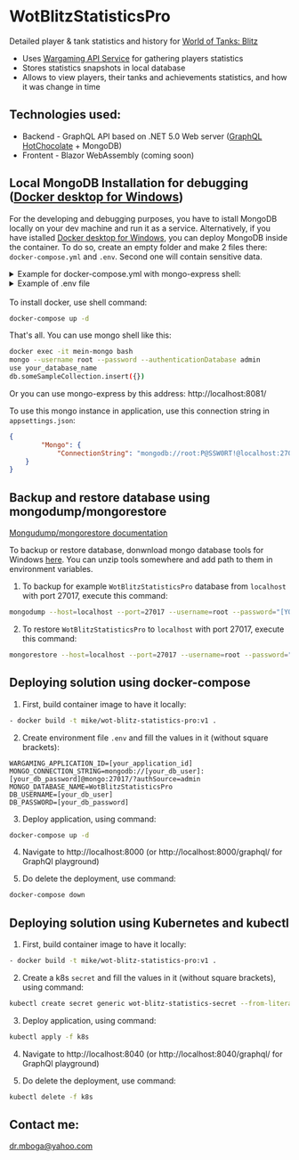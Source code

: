# WotBlitzStatisticsPro
Detailed player &amp; tank statistics and history for [World of Tanks: Blitz](https://wotblitz.com/)

- Uses [Wargaming API Service](https://developers.wargaming.net/documentation/guide/getting-started/) for gathering players statistics
- Stores statistics snapshots in local database
- Allows to view players, their tanks and achievements statistics, and how it was change in time

## Technologies used:

- Backend - GraphQL API based on .NET 5.0 Web server ([GraphQL HotChocolate](https://hotchocolate.io/) + MongoDB)
- Frontent - Blazor WebAssembly (coming soon)

## Local MongoDB Installation for debugging ([Docker desktop for Windows](https://www.docker.com/products/docker-desktop))
For the developing and debugging purposes, you have to istall MongoDB locally on your dev machine and run it as a service. Alternatively, if you have istalled [Docker desktop for Windows](https://www.docker.com/products/docker-desktop), you can deploy MongoDB inside the container. To do so, create an empty folder and make 2 files there: ```docker-compose.yml``` and ```.env```. Second one will contain sensitive data. 

<details>
  <summary>Example for docker-compose.yml with mongo-express shell:</summary>

```yml
version: "3"
services:
    mongo:
        image: mongo
        restart: always
        container_name: "mein-mongo"
        ports:
            - "27017:27017"
        environment:
            MONGO_INITDB_ROOT_USERNAME: "${DB_USERNAME}"
            MONGO_INITDB_ROOT_PASSWORD: "${DB_PASSWORD}"
        volumes:
            - "mongodblvolume:/data/db"
    mongo-express:
        image: mongo-express
        container_name: "mein-mongo-express"
        restart: always
        ports:
            - 8081:8081
        environment:
            ME_CONFIG_MONGODB_ADMINUSERNAME: "${DB_USERNAME}"
            ME_CONFIG_MONGODB_ADMINPASSWORD: "${DB_PASSWORD}"
volumes:
  mongodblvolume:
```
</details>

<details>
<summary>Example of .env file</summary>

```
DB_USERNAME=root
DB_PASSWORD=P@SSW0RT!
```
</details>
<br>
To install docker, use shell command:

```bash
docker-compose up -d
```

That's all. You can use mongo shell like this:

```bash
docker exec -it mein-mongo bash
mongo --username root --password --authenticationDatabase admin
use your_database_name
db.someSampleCollection.insert({})
```

Or you can use mongo-express by this address: http://localhost:8081/

To use this mongo instance in application, use this connection string in ```appsettings.json```:

```json
{
        "Mongo": {
            "ConnectionString": "mongodb://root:P@SSW0RT!@localhost:27017/?authSource=admin"
    } 
}
```

## Backup and restore database using mongodump/mongorestore

[Mongudump/mongorestore documentation](https://docs.mongodb.com/manual/tutorial/backup-and-restore-tools/)

To backup or restore database, donwnload mongo database tools for Windows [here](https://www.mongodb.com/try/download/database-tools). You can unzip tools somewhere and add path to them in environment variables.

1. To backup for example `WotBlitzStatisticsPro` database from `localhost` with port 27017, execute this command:

```bash
mongodump --host=localhost --port=27017 --username=root --password="[YOUR PASSWORD]" --out=backup/mongodump-2020-12-27 --db=WotBlitzStatisticsPro --authenticationDatabase=admin
```

2. To restore `WotBlitzStatisticsPro` to `localhost` with port 27017, execute this command:

```bash
mongorestore --host=localhost --port=27017 --username=root --password="[YOUR PASSWORD]" --authenticationDatabase=admin mongodump-2020-12-27
```

## Deploying solution using docker-compose

1. First, build container image to have it locally:

```bash
- docker build -t mike/wot-blitz-statistics-pro:v1 .
```

2. Create environment file `.env` and fill the values in it (without square brackets):

```env
WARGAMING_APPLICATION_ID=[your_application_id]
MONGO_CONNECTION_STRING=mongodb://[your_db_user]:[your_db_password]@mongo:27017/?authSource=admin
MONGO_DATABASE_NAME=WotBlitzStatisticsPro
DB_USERNAME=[your_db_user]
DB_PASSWORD=[your_db_password]
```

3. Deploy application, using command:

```bash
docker-compose up -d
```

4. Navigate to http://localhost:8000 (or http://localhost:8000/graphql/ for GraphQl playground)

5. Do delete the deployment, use command:

```bash
docker-compose down
```

## Deploying solution using Kubernetes and kubectl

1. First, build container image to have it locally:

```bash
- docker build -t mike/wot-blitz-statistics-pro:v1 .
```

2. Create a k8s `secret` and fill the values in it (without square brackets), using command:

```bash
kubectl create secret generic wot-blitz-statistics-secret --from-literal='MONGO_INITDB_ROOT_PASSWORD=[your_db_password]' --from-literal='MONGO_INITDB_ROOT_USERNAME=[your_db_user]' --from-literal='Mongo__ConnectionString=mongodb://[your_db_user]:[your_db_password]@wot-blitz-statistics-pro-app-mongo-service:27027/?authSource=admin' --from-literal='Mongo__DatabaseName=WotBlitzStatisticsPro' --from-literal='WargamingApi__ApplicationId=[your_application_id]'
```

3. Deploy application, using command:

```bash
kubectl apply -f k8s
```

4. Navigate to http://localhost:8040 (or http://localhost:8040/graphql/ for GraphQl playground)

5. Do delete the deployment, use command:

```bash
kubectl delete -f k8s
```




## Contact me:
[dr.mboga@yahoo.com](mailto:dr.mboga@yahoo.com)
